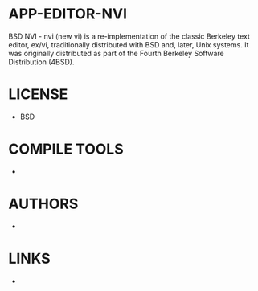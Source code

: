 APP-EDITOR-NVI
==============

BSD NVI - nvi (new vi) is a re-implementation of the classic Berkeley text editor, ex/vi, traditionally distributed with BSD and, later, Unix systems. It was originally distributed as part of the Fourth Berkeley Software Distribution (4BSD).

LICENSE
===============
* BSD

COMPILE TOOLS
===============
* 

AUTHORS
===============
* 

LINKS
===============
* 
